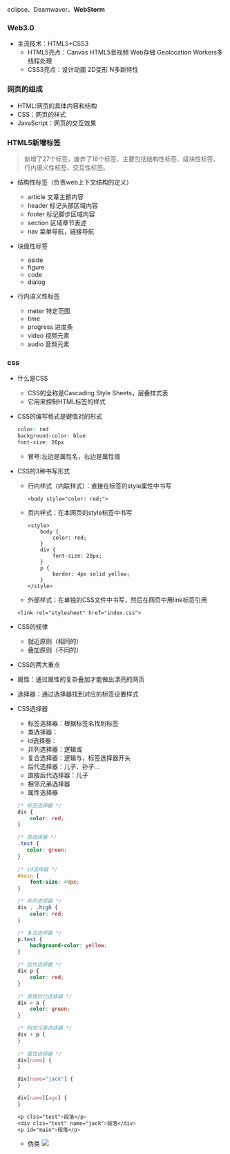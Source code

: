 eclipse、Deamwaver、**WebStorm**

### Web3.0

* 主流技术：HTML5+CSS3
  * HTML5亮点：Canvas HTML5音视频 Web存储 Geolocation Workers多线程处理
  * CSS3亮点：设计动画 2D变形 N多新特性


### 网页的组成

* HTML:网页的具体内容和结构
* CSS：网页的样式
* JavaScript：网页的交互效果

### HTML5新增标签

> 新增了27个标签，废弃了16个标签，主要包括结构性标签、级块性标签、行内语义性标签、交互性标签。

* 结构性标签（负责web上下文结构的定义）

  * article    文章主题内容
  * header     标记头部区域内容
  * footer     标记脚步区域内容
  * section    区域章节表述
  * nav        菜单导航，链接导航

* 块级性标签

  * aside
  * figure
  * code
  * dialog

* 行内语义性标签

  * meter 特定范围
  * time
  * progress    进度条
  * video       视频元素
  * audio       音频元素


### css

* 什么是CSS

  * CSS的全称是Cascading Style Sheets，层叠样式表
  * 它用来控制HTML标签的样式

* CSS的编写格式是键值对的形式

  ```css
  color: red
  background-color: blue
  font-size: 20px
  ```

  * 冒号:左边是属性名，右边是属性值

* CSS的3种书写形式

  * 行内样式（内联样式）：直接在标签的style属性中书写
    ```
    <body style="color: red;">
    ```

  * 页内样式：在本网页的style标签中书写
    ```
    <style>
        body {
            color: red;
        }
        div {
            font-size: 28px;
        }
        p {
            border: 4px solid yellow;
        }
    </style>
    ```
  - 外部样式：在单独的CSS文件中书写，然后在网页中用link标签引用
  ```
  <link rel="stylesheet" href="index.css">
  ```

- CSS的规律
  - 就近原则（相同的）
  - 叠加原则（不同的）

- CSS的两大重点
 - 属性：通过属性的复杂叠加才能做出漂亮的网页
 - 选择器：通过选择器找到对应的标签设置样式

- CSS选择器 
  - 标签选择器：根据标签名找到标签
  - 类选择器：
  - id选择器：
  - 并列选择器：逻辑或
  - 复合选择器：逻辑与，标签选择器开头
  - 后代选择器：儿子、孙子...
  - 直接后代选择器：儿子
  - 相邻兄弟选择器
  - 属性选择器
  
  ```CSS
  /* 标签选择器 */
  div {
      color: red;
  }

  /* 类选择器 */
  .test {
     color: green;
  }
 
  /* id选择器 */
  #main {
      font-size: 40px;
  }

  /* 并列选择器 */
  div , .high {
      color: red;
  }
  
  /* 复合选择器 */
  p.test {
      background-color: yellow;
  }

  /* 后代选择器 */
  div p {
      color: red;
  }

  /* 直接后代选择器 */
  div > a {
      color: green;
  }

  /* 相邻兄弟选择器 */
  div + p {
  }
 
  /* 属性选择器 */  
  div[name] {
  }
  
  div[name="jack"] {
  }

  div[name][age] {
  }

  <p clss="test">段落</p>
  <div clss="test" name="jack">段落</div>
  <p id="main">段落</p>
  ```
  - 伪类
  ![](Snip20160930_4.png)
